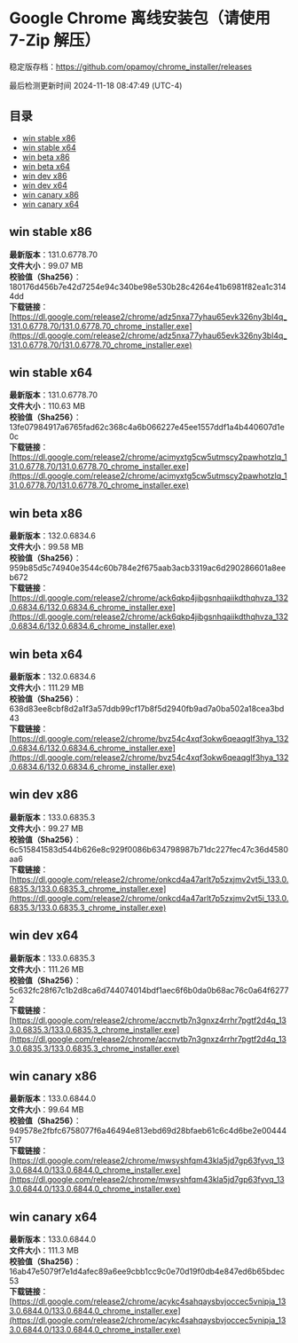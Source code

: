 # Google Chrome 离线安装包（请使用 7-Zip 解压）
稳定版存档：<https://github.com/opamoy/chrome_installer/releases>

最后检测更新时间
2024-11-18 08:47:49 (UTC-4)


## 目录
* [win stable x86](https://github.com/opamoy/chrome_installer?tab=readme-ov-file#win-stable-x86)
* [win stable x64](https://github.com/opamoy/chrome_installer?tab=readme-ov-file#win-stable-x64)
* [win beta x86](https://github.com/opamoy/chrome_installer?tab=readme-ov-file#win-beta-x86)
* [win beta x64](https://github.com/opamoy/chrome_installer?tab=readme-ov-file#win-beta-x64)
* [win dev x86](https://github.com/opamoy/chrome_installer?tab=readme-ov-file#win-dev-x86)
* [win dev x64](https://github.com/opamoy/chrome_installer?tab=readme-ov-file#win-dev-x64)
* [win canary x86](https://github.com/opamoy/chrome_installer?tab=readme-ov-file#win-canary-x86)
* [win canary x64](https://github.com/opamoy/chrome_installer?tab=readme-ov-file#win-canary-x64)

## win stable x86
**最新版本**：131.0.6778.70  
**文件大小**：99.07 MB  
**校验值（Sha256）**：180176d456b7e42d7254e94c340be98e530b28c4264e41b6981f82ea1c3144dd  
**下载链接**：[https://dl.google.com/release2/chrome/adz5nxa77yhau65evk326ny3bl4q_131.0.6778.70/131.0.6778.70_chrome_installer.exe](https://dl.google.com/release2/chrome/adz5nxa77yhau65evk326ny3bl4q_131.0.6778.70/131.0.6778.70_chrome_installer.exe)  

## win stable x64
**最新版本**：131.0.6778.70  
**文件大小**：110.63 MB  
**校验值（Sha256）**：13fe07984917a6765fad62c368c4a6b066227e45ee1557ddf1a4b440607d1e0c  
**下载链接**：[https://dl.google.com/release2/chrome/acimyxtg5cw5utmscy2pawhotzlq_131.0.6778.70/131.0.6778.70_chrome_installer.exe](https://dl.google.com/release2/chrome/acimyxtg5cw5utmscy2pawhotzlq_131.0.6778.70/131.0.6778.70_chrome_installer.exe)  

## win beta x86
**最新版本**：132.0.6834.6  
**文件大小**：99.58 MB  
**校验值（Sha256）**：959b85d5c74940e3544c60b784e2f675aab3acb3319ac6d290286601a8eeb672  
**下载链接**：[https://dl.google.com/release2/chrome/ack6qkp4jibgsnhqaiikdthqhvza_132.0.6834.6/132.0.6834.6_chrome_installer.exe](https://dl.google.com/release2/chrome/ack6qkp4jibgsnhqaiikdthqhvza_132.0.6834.6/132.0.6834.6_chrome_installer.exe)  

## win beta x64
**最新版本**：132.0.6834.6  
**文件大小**：111.29 MB  
**校验值（Sha256）**：638d83ee8cbf8d2a1f3a57ddb99cf17b8f5d2940fb9ad7a0ba502a18cea3bd43  
**下载链接**：[https://dl.google.com/release2/chrome/bvz54c4xqf3okw6qeaqglf3hya_132.0.6834.6/132.0.6834.6_chrome_installer.exe](https://dl.google.com/release2/chrome/bvz54c4xqf3okw6qeaqglf3hya_132.0.6834.6/132.0.6834.6_chrome_installer.exe)  

## win dev x86
**最新版本**：133.0.6835.3  
**文件大小**：99.27 MB  
**校验值（Sha256）**：6c515841583d544b626e8c929f0086b634798987b71dc227fec47c36d4580aa6  
**下载链接**：[https://dl.google.com/release2/chrome/onkcd4a47arlt7p5zxjmv2vt5i_133.0.6835.3/133.0.6835.3_chrome_installer.exe](https://dl.google.com/release2/chrome/onkcd4a47arlt7p5zxjmv2vt5i_133.0.6835.3/133.0.6835.3_chrome_installer.exe)  

## win dev x64
**最新版本**：133.0.6835.3  
**文件大小**：111.26 MB  
**校验值（Sha256）**：5c632fc28f67c1b2d8ca6d744074014bdf1aec6f6b0da0b68ac76c0a64f62772  
**下载链接**：[https://dl.google.com/release2/chrome/accnvtb7n3gnxz4rrhr7pgtf2d4q_133.0.6835.3/133.0.6835.3_chrome_installer.exe](https://dl.google.com/release2/chrome/accnvtb7n3gnxz4rrhr7pgtf2d4q_133.0.6835.3/133.0.6835.3_chrome_installer.exe)  

## win canary x86
**最新版本**：133.0.6844.0  
**文件大小**：99.64 MB  
**校验值（Sha256）**：949578e2fbfc6758077f6a46494e813ebd69d28bfaeb61c6c4d6be2e00444517  
**下载链接**：[https://dl.google.com/release2/chrome/mwsyshfqm43kla5jd7gp63fyvq_133.0.6844.0/133.0.6844.0_chrome_installer.exe](https://dl.google.com/release2/chrome/mwsyshfqm43kla5jd7gp63fyvq_133.0.6844.0/133.0.6844.0_chrome_installer.exe)  

## win canary x64
**最新版本**：133.0.6844.0  
**文件大小**：111.3 MB  
**校验值（Sha256）**：16ab47e5079f7e1d4afec89a6ee9cbb1cc9c0e70d19f0db4e847ed6b65bdec53  
**下载链接**：[https://dl.google.com/release2/chrome/acykc4sahqaysbvjoccec5vnipja_133.0.6844.0/133.0.6844.0_chrome_installer.exe](https://dl.google.com/release2/chrome/acykc4sahqaysbvjoccec5vnipja_133.0.6844.0/133.0.6844.0_chrome_installer.exe)  

